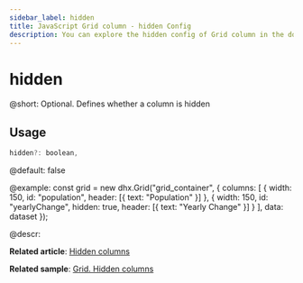 ```yaml
---
sidebar_label: hidden
title: JavaScript Grid column - hidden Config 
description: You can explore the hidden config of Grid column in the documentation of the DHTMLX JavaScript UI library. Browse developer guides and API reference, try out code examples and live demos, and download a free 30-day evaluation version of DHTMLX Suite.
---
```


# hidden

@short: Optional. Defines whether a column is hidden

## Usage

~~~jsx
hidden?: boolean, 
~~~

@default: false

@example:
const grid = new dhx.Grid("grid_container", {
    columns: [
		{ width: 150, id: "population", header: [{ text: "Population" }] },
		{ width: 150, id: "yearlyChange", hidden: true, header: [{ text: "Yearly Change" }] }
	],
	data: dataset
});

@descr:

**Related article**: [Hidden columns](grid/configuration.md#hidden-columns)

**Related sample**: [Grid. Hidden columns](https://snippet.dhtmlx.com/lh7ma639)
